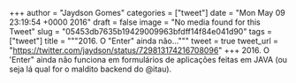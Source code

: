 
+++
author = "Jaydson Gomes"
categories = ["tweet"]
date = "Mon May 09 23:19:54 +0000 2016"
draft = false
image = "No media found for this Tweet"
slug = "05453db7635b19429009963bfdff14f84e041d90"
tags = ["tweet"]
title = """2016. O "Enter" ainda não..."""
tweet = true
tweet_url = "https://twitter.com/jaydson/status/729813174216708096"
+++
2016. O 'Enter" ainda não funciona em formulários de aplicações feitas em JAVA (ou seja lá qual for o maldito backend do @itau).
